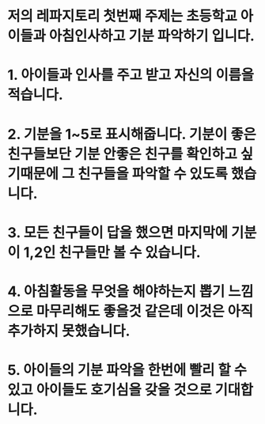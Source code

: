 # 저의 레파지토리 첫번째 주제는 초등학교 아이들과 아침인사하고 기분 파악하기 입니다.
# 1. 아이들과 인사를 주고 받고 자신의 이름을 적습니다.
# 2. 기분을 1~5로 표시해줍니다. 기분이 좋은 친구들보단 기분 안좋은 친구를 확인하고 싶기때문에 그 친구들을 파악할 수 있도록 했습니다.
# 3. 모든 친구들이 답을 했으면 마지막에 기분이 1,2인 친구들만 볼 수 있습니다. 
# 4. 아침활동을 무엇을 해야하는지 뽑기 느낌으로 마무리해도 좋을것 같은데 이것은 아직 추가하지 못했습니다.
# 5. 아이들의 기분 파악을 한번에 빨리 할 수 있고 아이들도 호기심을 갖을 것으로 기대합니다.

